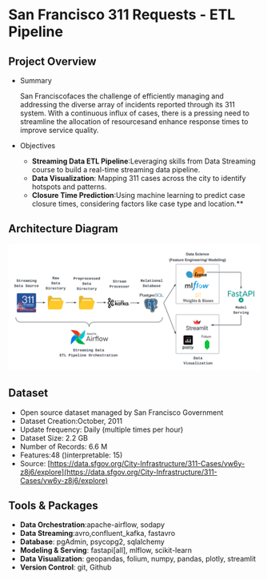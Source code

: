 # San Francisco 311 Requests - ETL Pipeline

## Project Overview

* Summary

  San Franciscofaces the challenge of efficiently managing and addressing the diverse array of incidents reported through its 311 system. With a continuous influx of cases, there is a pressing need to streamline the allocation of resourcesand enhance response times to improve service quality.
* Objectives

  * **Streaming Data ETL Pipeline**:Leveraging skills from Data Streaming course to build a real-time streaming data pipeline.
  * **Data Visualization**: Mapping 311 cases across the city to identify hotspots and patterns.
  * **Closure Time Prediction**:Using machine learning to predict case closure times, considering factors like case type and location.**

## Architecture Diagram

![Alt text](./assets/sf_311_architecture.png)

## Dataset

* Open source dataset managed by San Francisco Government
* Dataset Creation:October, 2011
* Update frequency: Daily (multiple times per hour)
* Dataset Size: 2.2 GB
* Number of Records: 6.6 M
* Features:48 ()interpretable: 15)
* Source: [https://data.sfgov.org/City-Infrastructure/311-Cases/vw6y-z8j6/explore](https://data.sfgov.org/City-Infrastructure/311-Cases/vw6y-z8j6/explore)

## Tools & Packages

* **Data Orchestration**:apache-airflow, sodapy
* **Data Streaming**:avro,confluent_kafka, fastavro
* **Database**: pgAdmin, psycopg2, sqlalchemy
* **Modeling & Serving**: fastapi[all], mlflow, scikit-learn
* **Data Visualization**: geopandas, folium, numpy, pandas, plotly, streamlit
* **Version Control**: git, Github
